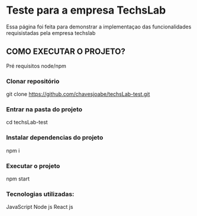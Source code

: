 # Teste para a empresa TechsLab

Essa página foi feita para demonstrar a implementaçao das funcionalidades requisistadas pela empresa techslab

## COMO EXECUTAR O PROJETO?
Pré requisitos node/npm
### Clonar repositório
  git clone https://github.com/chavesjoabe/techsLab-test.git
  
### Entrar na pasta do projeto
  cd techsLab-test
  
### Instalar dependencias do projeto
  npm i

### Executar o projeto
  npm start

### Tecnologias utilizadas:

JavaScript
Node js
React js
